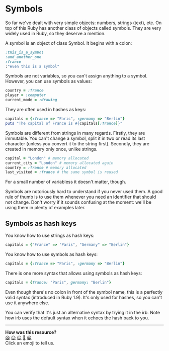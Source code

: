 # Symbols

So far we've dealt with very simple objects: numbers, strings (text), etc. On top of this Ruby has another class of objects called symbols. They are very widely used in Ruby, so they deserve a mention.

A symbol is an object of class Symbol. It begins with a colon:

````ruby
:this_is_a_symbol
:and_another_one
:france
:"even this is a symbol"
````

Symbols are not variables, so you can't assign anything to a symbol. However, you can use symbols as values:

````ruby
country = :france
player = :computer
current_mode = :drawing
````

They are often used in hashes as keys:

````ruby
capitals = {:france => "Paris", :germany => "Berlin"}
puts "The capital of France is #{capitals[:france]}"
````

Symbols are different from strings in many regards. Firstly, they are immutable. You can't change a symbol, split it in two or read its last character (unless you convert it to the string first). Secondly, they are created in memory only once, unlike strings.

````ruby
capital = "London" # memory allocated
current_city = "London" # memory allocated again
country = :france # memory allocated
last_visited = :france # the same symbol is reused
````

For a small number of variabless it doesn't matter, though.

Symbols are notoriously hard to understand if you never used them. A good rule of thumb is to use them whenever you need an identifier that should not change. Don't worry if it sounds confusing at the moment: we'll be using them in plenty of examples later.

## Symbols as hash keys

You know how to use strings as hash keys:

````ruby
capitals = {"France" => "Paris", "Germany" => "Berlin"}
````

You know how to use symbols as hash keys:

````ruby
capitals = {:france => "Paris", :germany => "Berlin"}
````

There is one more syntax that allows using symbols as hash keys:

````ruby
capitals = {france: "Paris", germany: "Berlin"}
````

Even though there's no colon in front of the symbol name, this is a perfectly valid syntax (introduced in Ruby 1.9). It's only used for hashes, so you can't use it anywhere else.

You can verify that it's just an alternative syntax by trying it in the irb. Note how irb uses the default syntax when it echoes the hash back to you.

<!-- BEGIN GENERATED SECTION DO NOT EDIT -->

---

**How was this resource?**  
[😫](https://airtable.com/shrUJ3t7KLMqVRFKR?prefill_Repository=course&prefill_File=pills/symbols.md&prefill_Sentiment=😫) [😕](https://airtable.com/shrUJ3t7KLMqVRFKR?prefill_Repository=course&prefill_File=pills/symbols.md&prefill_Sentiment=😕) [😐](https://airtable.com/shrUJ3t7KLMqVRFKR?prefill_Repository=course&prefill_File=pills/symbols.md&prefill_Sentiment=😐) [🙂](https://airtable.com/shrUJ3t7KLMqVRFKR?prefill_Repository=course&prefill_File=pills/symbols.md&prefill_Sentiment=🙂) [😀](https://airtable.com/shrUJ3t7KLMqVRFKR?prefill_Repository=course&prefill_File=pills/symbols.md&prefill_Sentiment=😀)  
Click an emoji to tell us.

<!-- END GENERATED SECTION DO NOT EDIT -->
